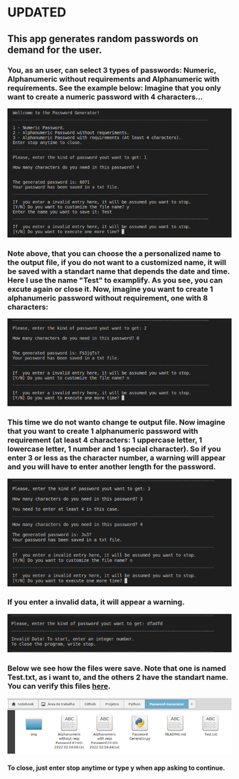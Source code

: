 <h1>UPDATED</h1>

<h2>This app generates random passwords on demand for the user.</h2>

<h3>You, as an user, can select 3 types of passwords: Numeric, Alphanumeric without requirements and Alphanumeric with requirements. See the example below:
Imagine that you only want to create a numeric password with 4 characters...</h3>

<img src="https://github.com/jgmarquesm/Python/blob/main/Password-Generator/img/example1.png" alt="Show 3 options of passwords to the user. 1 - Numeric, 2 - Alphanumeric, 3 - Alphanumeric with requirements. We select 1 with 6 characters.">

<h3>Note above, that you can choose the a personalized name to the output file, if you do not want to a customized name, it will be saved with a standart name that depends the date and time. Here I use the name "Test" to examplify. As you see, you can excute again or close it. Now, imagine you want to create 1 alphanumeric password without requirement, one with 8 characters:</h3>

<img src="https://github.com/jgmarquesm/Python/blob/main/Password-Generator/img/example2.png" alt="Executing the app again, but now we want 2 Alphanumeric passwords, one with 8 characters and other with 10.">

<h3>This time we do not wanto change te output file. Now imagine that you want to create 1 alphanumeric password with requirement (at least 4 characters: 1 uppercase letter, 1 lowercase letter, 1 number and 1 special character). So if you enter 3 or less as the character number, a warning will appear and you will have to enter another length for the password.</h3>

<img src="https://github.com/jgmarquesm/Python/blob/main/Password-Generator/img/example3.png" alt="Selecting Alphanumeric password with requirements with lenght 3 and after the warning with length 4.">

<h3>If you enter a invalid data, it will appear a warning.</h3>

<img src="https://github.com/jgmarquesm/Python/blob/main/Password-Generator/img/example4.png" alt="Invalid data warning.">

<h3>Below we see how the files were save. Note that one is named Test.txt, as i want to, and the others 2 have the standart name. You can verify this files <a href="https://github.com/jgmarquesm/Python/blob/main/Password-Generator/output">here</a>.</h3>

<img src="https://github.com/jgmarquesm/Python/blob/main/Password-Generator/img/example5.png" alt="Showing the output files' folder.">

<h4>To close, just enter stop anytime or type y when app asking to continue.</h4>
